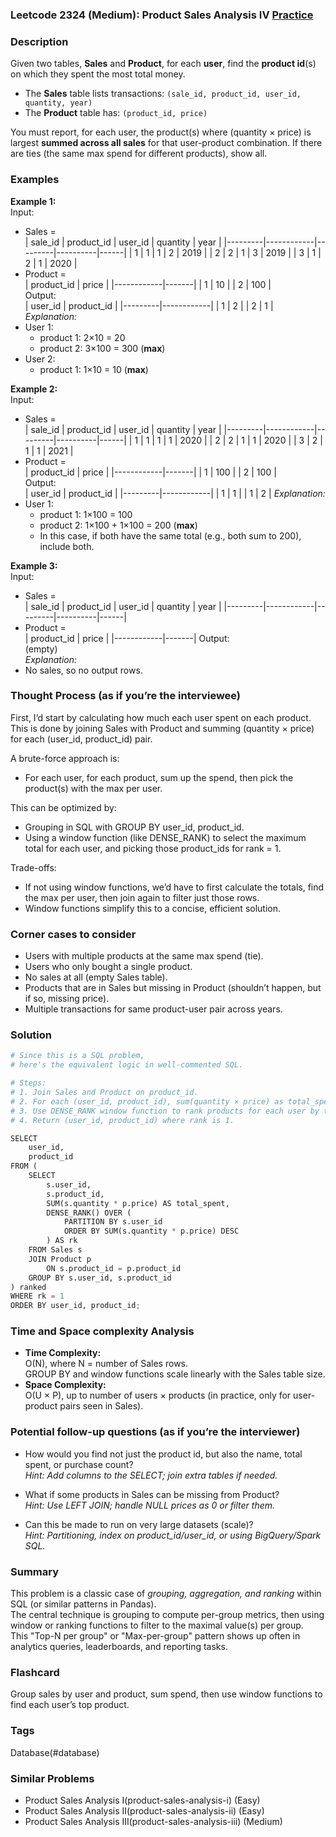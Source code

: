 ### Leetcode 2324 (Medium): Product Sales Analysis IV [Practice](https://leetcode.com/problems/product-sales-analysis-iv)

### Description  
Given two tables, **Sales** and **Product**, for each **user**, find the **product id**(s) on which they spent the most total money.  
- The **Sales** table lists transactions: `(sale_id, product_id, user_id, quantity, year)`
- The **Product** table has: `(product_id, price)`

You must report, for each user, the product(s) where (quantity × price) is largest **summed across all sales** for that user-product combination. If there are ties (the same max spend for different products), show all.

### Examples  

**Example 1:**  
Input:  
- Sales =  
  | sale_id | product_id | user_id | quantity | year |
  |---------|------------|---------|----------|------|
  |   1     |     1      |   1     |    2     | 2019 |
  |   2     |     2      |   1     |    3     | 2019 |
  |   3     |     1      |   2     |    1     | 2020 |
- Product =  
  | product_id | price |
  |------------|-------|
  |     1      |  10   |
  |     2      |  100  |  
Output:  
| user_id | product_id |
|---------|------------|
|   1     |     2      |
|   2     |     1      |
*Explanation:*
- User 1: 
    - product 1: 2×10 = 20
    - product 2: 3×100 = 300 (**max**)
- User 2: 
    - product 1: 1×10 = 10 (**max**)

**Example 2:**  
Input:  
- Sales =  
  | sale_id | product_id | user_id | quantity | year |
  |---------|------------|---------|----------|------|
  |   1     |     1      |   1     |    1     | 2020 |
  |   2     |     2      |   1     |    1     | 2020 |
  |   3     |     2      |   1     |    1     | 2021 |
- Product =  
  | product_id | price |
  |------------|-------|
  |     1      | 100   |
  |     2      | 100   |  
Output:  
| user_id | product_id |
|---------|------------|
|   1     |     1      |
|   1     |     2      |
*Explanation:*  
- User 1: 
    - product 1: 1×100 = 100
    - product 2: 1×100 + 1×100 = 200 (**max**)
    - In this case, if both have the same total (e.g., both sum to 200), include both.

**Example 3:**  
Input:  
- Sales =  
  | sale_id | product_id | user_id | quantity | year |
  |---------|------------|---------|----------|------|
- Product =  
  | product_id | price |
  |------------|-------|
Output:  
(empty)  
*Explanation:*  
- No sales, so no output rows.

### Thought Process (as if you’re the interviewee)  
First, I’d start by calculating how much each user spent on each product. This is done by joining Sales with Product and summing (quantity × price) for each (user_id, product_id) pair.

A brute-force approach is:
- For each user, for each product, sum up the spend, then pick the product(s) with the max per user.

This can be optimized by:
- Grouping in SQL with GROUP BY user_id, product_id.
- Using a window function (like DENSE_RANK) to select the maximum total for each user, and picking those product_ids for rank = 1.

Trade-offs:  
- If not using window functions, we’d have to first calculate the totals, find the max per user, then join again to filter just those rows. 
- Window functions simplify this to a concise, efficient solution.

### Corner cases to consider  
- Users with multiple products at the same max spend (tie).
- Users who only bought a single product.
- No sales at all (empty Sales table).
- Products that are in Sales but missing in Product (shouldn’t happen, but if so, missing price).
- Multiple transactions for same product-user pair across years.

### Solution

```python
# Since this is a SQL problem,
# here's the equivalent logic in well-commented SQL.

# Steps:
# 1. Join Sales and Product on product_id.
# 2. For each (user_id, product_id), sum(quantity × price) as total_spent.
# 3. Use DENSE_RANK window function to rank products for each user by total_spent.
# 4. Return (user_id, product_id) where rank is 1.

SELECT
    user_id,
    product_id
FROM (
    SELECT
        s.user_id,
        s.product_id,
        SUM(s.quantity * p.price) AS total_spent,
        DENSE_RANK() OVER (
            PARTITION BY s.user_id
            ORDER BY SUM(s.quantity * p.price) DESC
        ) AS rk
    FROM Sales s
    JOIN Product p
        ON s.product_id = p.product_id
    GROUP BY s.user_id, s.product_id
) ranked
WHERE rk = 1
ORDER BY user_id, product_id;
```

### Time and Space complexity Analysis  

- **Time Complexity:**  
  O(N), where N = number of Sales rows.  
  GROUP BY and window functions scale linearly with the Sales table size.
- **Space Complexity:**  
  O(U × P), up to number of users × products (in practice, only for user-product pairs seen in Sales).

### Potential follow-up questions (as if you’re the interviewer)  

- How would you find not just the product id, but also the name, total spent, or purchase count?  
  *Hint: Add columns to the SELECT; join extra tables if needed.*

- What if some products in Sales can be missing from Product?  
  *Hint: Use LEFT JOIN; handle NULL prices as 0 or filter them.*

- Can this be made to run on very large datasets (scale)?  
  *Hint: Partitioning, index on product_id/user_id, or using BigQuery/Spark SQL.*

### Summary
This problem is a classic case of *grouping, aggregation, and ranking* within SQL (or similar patterns in Pandas).  
The central technique is grouping to compute per-group metrics, then using window or ranking functions to filter to the maximal value(s) per group.  
This "Top-N per group" or "Max-per-group" pattern shows up often in analytics queries, leaderboards, and reporting tasks.


### Flashcard
Group sales by user and product, sum spend, then use window functions to find each user’s top product.

### Tags
Database(#database)

### Similar Problems
- Product Sales Analysis I(product-sales-analysis-i) (Easy)
- Product Sales Analysis II(product-sales-analysis-ii) (Easy)
- Product Sales Analysis III(product-sales-analysis-iii) (Medium)